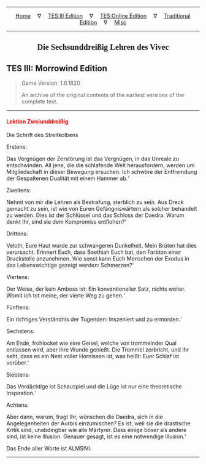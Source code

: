
---

<!-- Jekyll Page Links -->

<center>
<a href="../../../../index.html">Home</a>
&emsp;&nabla;&emsp;
<a href="../../../index-tes3.html">TES:III Edition</a>
&emsp;&nabla;&emsp;
<a href="../../../index-teso.html">TES:Online Edition</a>
&emsp;&nabla;&emsp;
<a href="../../../index-traditional.html">Traditional Edition</a>
&emsp;&nabla;&emsp;
<a href="../../../index-misc.html">Misc</a>
</center>

<!-- Markdown Body Below: -->

---

<center>
<h2><span style="font-family:Georgia">Die Sechsunddreißig Lehren des Vivec</span></h2>
</center>

## TES III: Morrowind Edition

> Game Version: 1.6.1820
>
> An archive of the original contents of the earliest versions of the complete text.

---

#### <span style="color:red">Lektion Zweiunddreißig</span>

Die Schrift des Streitkolbens

Erstens:

Das Vergnügen der Zerstörung ist das Vergnügen, in das Unreale zu entschwinden. All jene, die die schlafende Welt herausfordern, werden um Mitgliedschaft in dieser Bewegung ersuchen. Ich schwöre der Entfremdung der Gespaltenen Dualität mit einem Hammer ab.‘

Zweitens:

Nehmt von mir die Lehren als Bestrafung, sterblich zu sein. Aus Dreck gemacht zu sein, ist wie von Euren Gefängniswärtern als solcher behandelt zu werden. Dies ist der Schlüssel und das Schloss der Daedra. Warum denkt Ihr, sind sie dem Kompromiss entflohen?‘

Drittens:

Veloth, Eure Haut wurde zur schwangeren Dunkelheit. Mein Brüten hat dies verursacht. Erinnert Euch, dass Boethiah Euch bat, den Farbton einer Druckstelle anzunehmen. Wie sonst kann Euch Menschen der Exodus in das Lebenswichtige gezeigt werden: Schmerzen?‘

Viertens:

Der Weise, der kein Amboss ist: Ein konventioneller Satz, nichts weiter. Womit ich tot meine, der vierte Weg zu gehen.‘

Fünftens:

Ein richtiges Verständnis der Tugenden: Inszeniert und zu ermorden.‘

Sechstens:

Am Ende, frohlocket wie eine Geisel, welche von trommelnder Qual entlassen wird, aber ihre Wunde genießt. Die Trommel zerbricht, und Ihr seht, dass es ein Nest voller Hornissen ist, was heißt: Euer Schlaf ist vorüber.‘

Siebtens:

Das Verdächtige ist Schauspiel und die Lüge ist nur eine theoretische Inspiration.‘

Achtens:

Aber dann, warum, fragt Ihr, wünschen die Daedra, sich in die Angelegenheiten der Aurbis einzumischen? Es ist, weil sie die drastische Kritik sind, unabdingbar wie alle Märtyrer. Dass einige böser als andere sind, ist keine Illusion. Genauer gesagt, ist es eine notwendige Illusion.‘

Das Ende aller Worte ist ALMSIVI.

---
